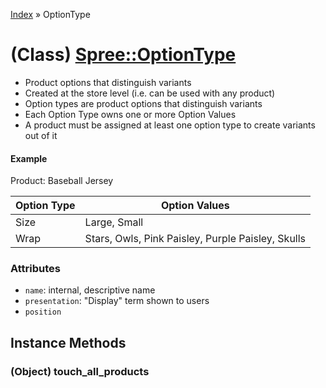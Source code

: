 [Index](../_index.md) » OptionType

# (Class) [Spree::OptionType](http://m.gymplayer.com/option_type.rb)
* Product options that distinguish variants
* Created at the store level (i.e. can be used with any product)
* Option types are product options that distinguish variants
* Each Option Type owns one or more Option Values
* A product must be assigned at least one option type to create variants out of it

#### Example
Product: Baseball Jersey

| Option Type | Option Values                                     |
|-------------|---------------------------------------------------|
| Size        | Large, Small                                      |
| Wrap        | Stars, Owls, Pink Paisley, Purple Paisley, Skulls |

### Attributes
* `name`: internal, descriptive name
* `presentation`: "Display" term shown to users
* `position`

## Instance Methods
### (Object) **touch_all_products**
